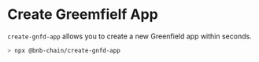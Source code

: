 # Create Greemfielf App

`create-gnfd-app` allows you to create a new Greenfield app within seconds.

```bash
> npx @bnb-chain/create-gnfd-app
```
